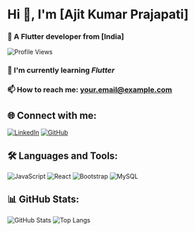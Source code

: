 # Hi 👋, I'm [Ajit Kumar Prajapati]

### 🚀 A Flutter developer from [India]  

![Profile Views](https://komarev.com/ghpvc/?username=yourusername&color=blue)

### 🔭 I'm currently learning *Flutter*
### 📫 How to reach me: [your.email@example.com](mailto:your.email@example.com)

## 🌐 Connect with me:
[![LinkedIn](https://img.shields.io/badge/LinkedIn-blue?style=flat&logo=linkedin)](https://www.linkedin.com/in/ajit-kumar-prajapati-3922b5250/)
[![GitHub](https://img.shields.io/badge/GitHub-black?style=flat&logo=github)](https://github.com/akp-dev2230)

## 🛠 Languages and Tools:
![JavaScript](https://img.shields.io/badge/JavaScript-F7DF1E?style=flat&logo=javascript&logoColor=black)
![React](https://img.shields.io/badge/React-61DAFB?style=flat&logo=react&logoColor=black)
![Bootstrap](https://img.shields.io/badge/Bootstrap-563D7C?style=flat&logo=bootstrap&logoColor=white)
![MySQL](https://img.shields.io/badge/MySQL-4479A1?style=flat&logo=mysql&logoColor=white)

## 📊 GitHub Stats:
![GitHub Stats](https://github-readme-stats.vercel.app/api?username=yourusername&show_icons=true&theme=radical)
![Top Langs](https://github-readme-stats.vercel.app/api/top-langs/?username=yourusername&layout=compact&theme=radical)
